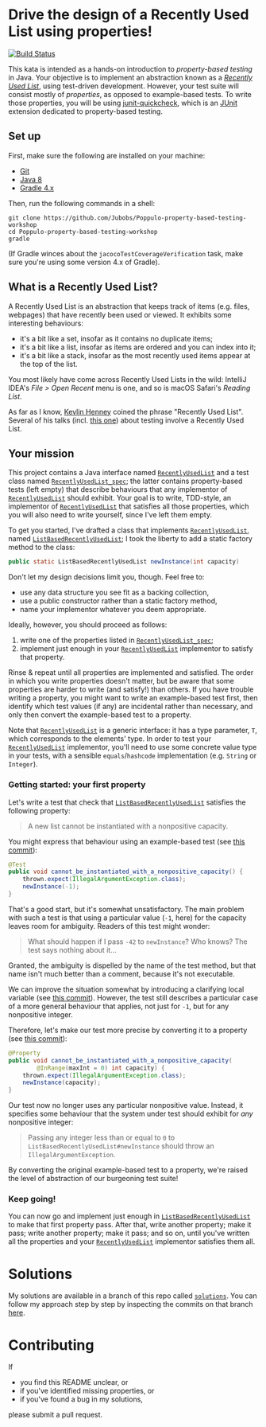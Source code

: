 # Drive the design of a Recently Used List using properties!

[![Build Status](https://travis-ci.org/Jubobs/Poppulo-property-based-testing-workshop.svg?branch=solutions)](https://travis-ci.org/Jubobs/Poppulo-property-based-testing-workshop)

This kata is intended as a hands-on introduction to
_property-based testing_ in Java.
Your objective is to implement an abstraction known as a
_[Recently Used List][rul]_, using test-driven development.
However, your test suite will consist mostly of _properties_,
as opposed to example-based tests.
To write those properties,
you will be using [junit-quickcheck][junit-quickcheck],
which is an [JUnit][Junit] extension dedicated to property-based testing.

## Set up

First, make sure the following are installed on your machine:

* [Git][git]
* [Java 8][Java8]
* [Gradle 4.x][Gradle]

Then, run the following commands in a shell:

```shell
git clone https://github.com/Jubobs/Poppulo-property-based-testing-workshop
cd Poppulo-property-based-testing-workshop
gradle
```

(If Gradle winces about the `jacocoTestCoverageVerification` task,
make sure you're using some version 4.x of Gradle).

## What is a Recently Used List?

A Recently Used List is an abstraction that keeps track of items
(e.g. files, webpages) that have recently been used or viewed.
It exhibits some interesting behaviours:

* it's a bit like a set, insofar as it contains no duplicate items;
* it's a bit like a list, insofar as items are ordered and you can index into it;
* it's a bit like a stack, insofar as the most recently used items
  appear at the top of the list.
  
You most likely have come across Recently Used Lists in the wild:
IntelliJ IDEA's _File > Open Recent_ menu is one,
and so is macOS Safari's _Reading List_.

As far as I know, [Kevlin Henney][Henney] coined the phrase "Recently Used List".
Several of his talks (incl. [this one][Henney-talk])
about testing involve a Recently Used List.

## Your mission

This project contains a Java interface named [`RecentlyUsedList`][rul-interface]
and a test class named [`RecentlyUsedList_spec`][rul-spec];
the latter contains property-based tests (left empty) that describe behaviours
that any implementor of [`RecentlyUsedList`][rul-interface] should exhibit.
Your goal is to write, TDD-style, an implementor of [`RecentlyUsedList`][rul-interface]
that satisfies all those properties, which you will also need to write yourself,
since I've left them empty.

To get you started,
I've drafted a class that implements [`RecentlyUsedList`][rul-interface],
named [`ListBasedRecentlyUsedList`][lbrul];
I took the liberty to add a static factory method to the class:

```java
public static ListBasedRecentlyUsedList newInstance(int capacity)
```

Don't let my design decisions limit you, though.
Feel free to:

* use any data structure you see fit as a backing collection,
* use a public constructor rather than a static factory method,
* name your implementor whatever you deem appropriate.

Ideally, however, you should proceed as follows:

1. write one of the properties listed in [`RecentlyUsedList_spec`][rul-spec];
2. implement just enough in your [`RecentlyUsedList`][rul-interface] implementor
   to satisfy that property.

Rinse & repeat until all properties are implemented and satisfied.
The order in which you write properties doesn't matter,
but be aware that some properties are harder to write (and satisfy!) than others.
If you have trouble writing a property,
you might want to write an example-based test first,
then identify which test values (if any) are incidental rather than necessary,
and only then convert the example-based test to a property.
    
Note that [`RecentlyUsedList`][rul-interface] is a generic interface:
it has a type parameter, `T`, which corresponds to the elements' type.
In order to test your [`RecentlyUsedList`][rul-interface] implementor,
you'll need to use some concrete value type in your tests,
with a sensible `equals`/`hashcode` implementation (e.g. `String` or `Integer`).

### Getting started: your first property

Let's write a test that check that [`ListBasedRecentlyUsedList`][lbrul]
satisfies the following property:

> A new list cannot be instantiated with a nonpositive capacity.

You might express that behaviour using an example-based test
(see [this commit][example-based-test]):

```java
@Test
public void cannot_be_instantiated_with_a_nonpositive_capacity() {
    thrown.expect(IllegalArgumentException.class);
    newInstance(-1);
}
```

That's a good start, but it's somewhat unsatisfactory.
The main problem with such a test is that using a particular value (`-1`, here)
for the capacity leaves room for ambiguity.
Readers of this test might wonder:

> What should happen if I pass `-42` to `newInstance`?
> Who knows? The test says nothing about it...

Granted, the ambiguity is dispelled by the name of the test method,
but that name isn't much better than a comment, because it's not executable.

We can improve the situation somewhat by introducing a clarifying local variable
(see [this commit][local-var]).
However, the test still describes a particular case of a more general behaviour
that applies, not just for `-1`, but for any nonpositive integer.

Therefore, let's make our test more precise by converting it to a property
(see [this commit][convert]):

```java
@Property
public void cannot_be_instantiated_with_a_nonpositive_capacity(
        @InRange(maxInt = 0) int capacity) {
    thrown.expect(IllegalArgumentException.class);
    newInstance(capacity);
}
```

Our test now no longer uses any particular nonpositive value.
Instead, it specifies some behaviour that the system under test should
exhibit for _any_ nonpositive integer:

> Passing any integer less than or equal to `0`
to `ListBasedRecentlyUsedList#newInstance`
should throw an `IllegalArgumentException`.

By converting the original example-based test to a property,
we're raised the level of abstraction of our burgeoning test suite!

### Keep going!

You can now go and implement just enough in [`ListBasedRecentlyUsedList`][lbrul]
to make that first property pass.
After that, write another property; make it pass;
write another property; make it pass;
and so on, until you've written all the properties
and your [`RecentlyUsedList`][rul-interface] implementor satisfies them all.

# Solutions

My solutions are available in a branch of this repo called [`solutions`][solutions].
You can follow my approach step by step by inspecting the commits on that branch
[here][solutions-commits].

# Contributing

If

* you find this README unclear, or
* if you've identified missing properties, or
* if you've found a bug in my solutions,

please submit a pull request.

[convert]: https://github.com/Jubobs/Poppulo-property-based-testing-workshop/commit/ff15c2e432892e3334196b456b4c13dcceaa220a
[example-based-test]: https://github.com/Jubobs/Poppulo-property-based-testing-workshop/commit/2078df4e7b0f2c3639eeb3b9f5f37097761323e2
[git]: https://git-scm.com/
[Gradle]: https://gradle.org/
[Henney]: http://www.two-sdg.demon.co.uk/curbralan/papers/FormFollowsFunction.pdf
[Henney-talk]: https://www.youtube.com/watch?v=ZsHMHukIlJY#t=5m15s
[Java8]: http://www.oracle.com/technetwork/java/javase/downloads/jdk8-downloads-2133151.html
[JUnit]: http://junit.org/junit4/
[junit-quickcheck]: https://github.com/pholser/junit-quickcheck
[lbrul]: src/main/java/com/poppulo/propertybasedtesting/workshop/ListBasedRecentlyUsedList.java
[local-var]: https://github.com/Jubobs/Poppulo-property-based-testing-workshop/commit/7705425b4a8547b34e7946094dfe04711d3dfefe
[rul]: https://github.com/Jubobs/Poppulo-property-based-testing-workshop#what-is-a-recently-used-list
[rul-interface]: src/main/java/com/poppulo/propertybasedtesting/workshop/RecentlyUsedList.java
[rul-spec]: src/test/java/com/poppulo/propertybasedtesting/workshop/RecentlyUsedList_spec.java
[solutions]: https://github.com/Jubobs/Poppulo-property-based-testing-workshop/tree/solutions
[solutions-commits]: https://github.com/Jubobs/Poppulo-property-based-testing-workshop/commits/solutions
